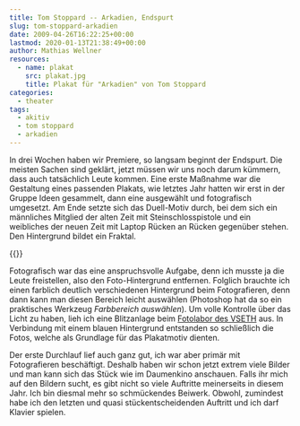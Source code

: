 ```yaml
---
title: Tom Stoppard -- Arkadien, Endspurt
slug: tom-stoppard-arkadien
date: 2009-04-26T16:22:25+00:00
lastmod: 2020-01-13T21:38:49+00:00
author: Mathias Wellner
resources:
  - name: plakat
    src: plakat.jpg
    title: Plakat für "Arkadien" von Tom Stoppard
categories:
  - theater
tags:
  - akitiv
  - tom stoppard
  - arkadien
---
```

In drei Wochen haben wir Premiere, so langsam beginnt der Endspurt. Die meisten Sachen sind geklärt, jetzt müssen wir uns noch darum kümmern, dass auch tatsächlich Leute kommen. Eine erste Maßnahme war die Gestaltung eines passenden Plakats, wie letztes Jahr hatten wir erst in der Gruppe Ideen gesammelt, dann eine ausgewählt und fotografisch umgesetzt. Am Ende setzte sich das Duell-Motiv durch, bei dem sich ein männliches Mitglied der alten Zeit mit Steinschlosspistole und ein weibliches der neuen Zeit mit Laptop Rücken an Rücken gegenüber stehen. Den Hintergrund bildet ein Fraktal.

{{<responsive-image name="plakat">}}
  
Fotografisch war das eine anspruchsvolle Aufgabe, denn ich musste ja die Leute freistellen, also den Foto-Hintergrund entfernen. Folglich brauchte ich einen farblich deutlich verschiedenen Hintergrund beim Fotografieren, denn dann kann man diesen Bereich leicht auswählen (Photoshop hat da so ein praktisches Werkzeug <em>Farbbereich auswählen</em>). Um volle Kontrolle über das Licht zu haben, lieh ich eine Blitzanlage beim <a href="http://www.fotolabor.ethz.ch/">Fotolabor des VSETH</a> aus. In Verbindung mit einem blauen Hintergrund entstanden so schließlich die Fotos, welche als Grundlage für das Plakatmotiv dienten.
  
Der erste Durchlauf lief auch ganz gut, ich war aber primär mit Fotografieren beschäftigt. Deshalb haben wir schon jetzt extrem viele Bilder und man kann sich das Stück wie im Daumenkino anschauen. Falls ihr mich auf den Bildern sucht, es gibt nicht so viele Auftritte meinerseits in diesem Jahr. Ich bin diesmal mehr so schmückendes Beiwerk. Obwohl, zumindest habe ich den letzten und quasi stückentscheidenden Auftritt und ich darf Klavier spielen.
